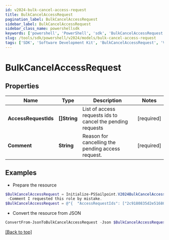 ```yaml
---
id: v2024-bulk-cancel-access-request
title: BulkCancelAccessRequest
pagination_label: BulkCancelAccessRequest
sidebar_label: BulkCancelAccessRequest
sidebar_class_name: powershellsdk
keywords: ['powershell', 'PowerShell', 'sdk', 'BulkCancelAccessRequest', 'V2024BulkCancelAccessRequest'] 
slug: /tools/sdk/powershell/v2024/models/bulk-cancel-access-request
tags: ['SDK', 'Software Development Kit', 'BulkCancelAccessRequest', 'V2024BulkCancelAccessRequest']
---
```



# BulkCancelAccessRequest

## Properties

Name | Type | Description | Notes
------------ | ------------- | ------------- | -------------
**AccessRequestIds** | **[]String** | List of access requests ids to cancel the pending requests | [required]
**Comment** | **String** | Reason for cancelling the pending access request. | [required]

## Examples

- Prepare the resource
```powershell
$BulkCancelAccessRequest = Initialize-PSSailpoint.V2024BulkCancelAccessRequest  -AccessRequestIds [2c9180835d2e5168015d32f890ca1581, 2c9180835d2e5168015d32f890ca1582] `
 -Comment I requested this role by mistake.
$BulkCancelAccessRequest = @"{  "AccessRequestIds": ["2c9180835d2e5168015d32f890ca1581", "2c9180835d2e5168015d32f890ca1582"], "Comment": "I requested this role by mistake." }"@
```

- Convert the resource from JSON
```powershell
ConvertFrom-JsonToBulkCancelAccessRequest -Json $BulkCancelAccessRequest
```


[[Back to top]](#) 

